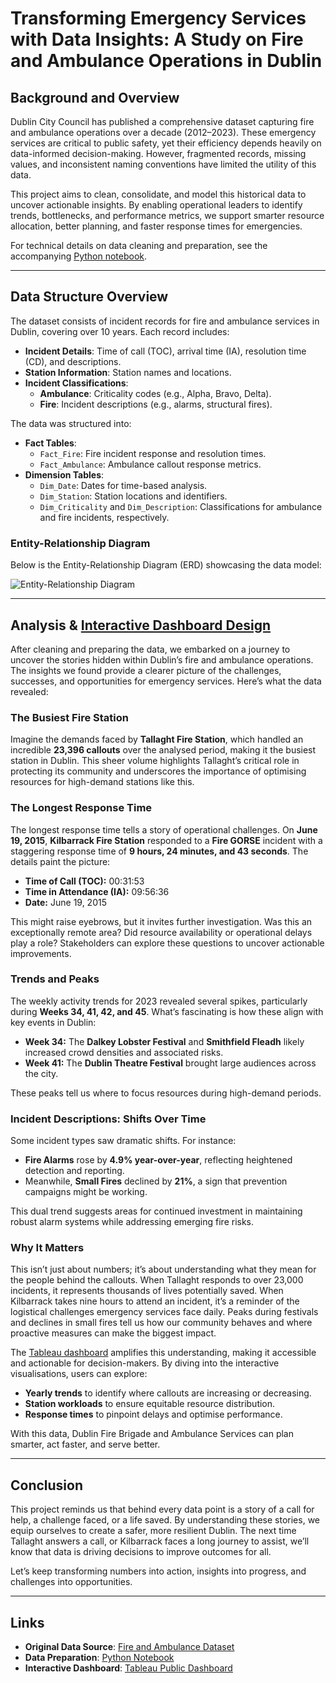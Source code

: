 # Transforming Emergency Services with Data Insights: A Study on Fire and Ambulance Operations in Dublin

## Background and Overview
Dublin City Council has published a comprehensive dataset capturing fire and ambulance operations over a decade (2012–2023). These emergency services are critical to public safety, yet their efficiency depends heavily on data-informed decision-making. However, fragmented records, missing values, and inconsistent naming conventions have limited the utility of this data.

This project aims to clean, consolidate, and model this historical data to uncover actionable insights. By enabling operational leaders to identify trends, bottlenecks, and performance metrics, we support smarter resource allocation, better planning, and faster response times for emergencies.

For technical details on data cleaning and preparation, see the accompanying [Python notebook](https://github.com/willyrigz/DublinEmergencyServicesAnalysis/blob/main/DataCleaning_and_Preparation.ipynb).

---

## Data Structure Overview
The dataset consists of incident records for fire and ambulance services in Dublin, covering over 10 years. Each record includes:

- **Incident Details**: Time of call (TOC), arrival time (IA), resolution time (CD), and descriptions.
- **Station Information**: Station names and locations.
- **Incident Classifications**:
  - **Ambulance**: Criticality codes (e.g., Alpha, Bravo, Delta).
  - **Fire**: Incident descriptions (e.g., alarms, structural fires).

The data was structured into:
- **Fact Tables**:
  - `Fact_Fire`: Fire incident response and resolution times.
  - `Fact_Ambulance`: Ambulance callout response metrics.
- **Dimension Tables**:
  - `Dim_Date`: Dates for time-based analysis.
  - `Dim_Station`: Station locations and identifiers.
  - `Dim_Criticality` and `Dim_Description`: Classifications for ambulance and fire incidents, respectively.

### Entity-Relationship Diagram
Below is the Entity-Relationship Diagram (ERD) showcasing the data model:

![Entity-Relationship Diagram](DublinEmergencyServicesAnalysis/images/ERD.png)

---

## Analysis & [Interactive Dashboard Design](https://public.tableau.com/views/DublinEmergencyServices/DublinFireBrigadeCallOutsDashboard)
After cleaning and preparing the data, we embarked on a journey to uncover the stories hidden within Dublin’s fire and ambulance operations. The insights we found provide a clearer picture of the challenges, successes, and opportunities for emergency services. Here’s what the data revealed:

### The Busiest Fire Station
Imagine the demands faced by **Tallaght Fire Station**, which handled an incredible **23,396 callouts** over the analysed period, making it the busiest station in Dublin. This sheer volume highlights Tallaght’s critical role in protecting its community and underscores the importance of optimising resources for high-demand stations like this.

### The Longest Response Time
The longest response time tells a story of operational challenges. On **June 19, 2015**, **Kilbarrack Fire Station** responded to a **Fire GORSE** incident with a staggering response time of **9 hours, 24 minutes, and 43 seconds**. The details paint the picture:
- **Time of Call (TOC):** 00:31:53
- **Time in Attendance (IA):** 09:56:36
- **Date:** June 19, 2015

This might raise eyebrows, but it invites further investigation. Was this an exceptionally remote area? Did resource availability or operational delays play a role? Stakeholders can explore these questions to uncover actionable improvements.

### Trends and Peaks
The weekly activity trends for 2023 revealed several spikes, particularly during **Weeks 34, 41, 42, and 45**. What’s fascinating is how these align with key events in Dublin:
- **Week 34:** The **Dalkey Lobster Festival** and **Smithfield Fleadh** likely increased crowd densities and associated risks.
- **Week 41:** The **Dublin Theatre Festival** brought large audiences across the city.

These peaks tell us where to focus resources during high-demand periods.

### Incident Descriptions: Shifts Over Time
Some incident types saw dramatic shifts. For instance:
- **Fire Alarms** rose by **4.9% year-over-year**, reflecting heightened detection and reporting.
- Meanwhile, **Small Fires** declined by **21%**, a sign that prevention campaigns might be working.

This dual trend suggests areas for continued investment in maintaining robust alarm systems while addressing emerging fire risks.

### Why It Matters
This isn’t just about numbers; it’s about understanding what they mean for the people behind the callouts. When Tallaght responds to over 23,000 incidents, it represents thousands of lives potentially saved. When Kilbarrack takes nine hours to attend an incident, it’s a reminder of the logistical challenges emergency services face daily. Peaks during festivals and declines in small fires tell us how our community behaves and where proactive measures can make the biggest impact.

The [Tableau dashboard](https://public.tableau.com/views/DublinEmergencyServices/DublinFireBrigadeCallOutsDashboard)
 amplifies this understanding, making it accessible and actionable for decision-makers. By diving into the interactive visualisations, users can explore:
- **Yearly trends** to identify where callouts are increasing or decreasing.
- **Station workloads** to ensure equitable resource distribution.
- **Response times** to pinpoint delays and optimise performance.

With this data, Dublin Fire Brigade and Ambulance Services can plan smarter, act faster, and serve better.

---

## Conclusion
This project reminds us that behind every data point is a story of a call for help, a challenge faced, or a life saved. By understanding these stories, we equip ourselves to create a safer, more resilient Dublin. The next time Tallaght answers a call, or Kilbarrack faces a long journey to assist, we’ll know that data is driving decisions to improve outcomes for all.

Let’s keep transforming numbers into action, insights into progress, and challenges into opportunities.

---

## Links
- **Original Data Source**: [Fire and Ambulance Dataset](https://data.gov.ie/dataset/fire-brigade-and-ambulance)
- **Data Preparation**: [Python Notebook](https://github.com/willyrigz/DublinEmergencyServicesAnalysis/blob/main/DataCleaning_and_Preparation.ipynb)
- **Interactive Dashboard**: [Tableau Public Dashboard](https://public.tableau.com/views/DublinEmergencyServices/DublinFireBrigadeCallOutsDashboard)
